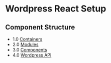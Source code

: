 # Wordpress React Setup  
  
  
## Component Structure
- 1.0 [Containers](./src/containers/containers.md)
- 2.0 [Modules](./src/modules/modules.md)
- 3.0 [Components](./src/components/components.md)
- 4.0 [Wordpress API](./wp-services/wp-services.md)
